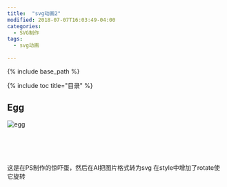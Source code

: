 ```yaml
---
title:  "svg动画2"
modified: 2018-07-07T16:03:49-04:00
categories: 
  - SVG制作
tags:
  - svg动画
  
---
```


{% include base_path %}

{% include toc title="目录" %}

## Egg

<head>
  <meta charset="UTF-8">
  <style>

	.flipper-object {
	  position: absolute;
	  transition: transform 3s;
	  transform-style: perserve-sd; 
	}
	.flipper:hover .flipper-vertical {
	    transform: rotateX(360deg) rotateY(-360deg) scaleX(1) scaleY(1) translateX(-180px) translateY(-166px) scale(2);
	    }	
   	    
  </style>
</head>

<body>
<div class="flipper">
    <span class="flipper-object flipper-vertical">
       <img src="https://gitee.com/NFUNM071/minimal-mistakes/raw/master/images/egg.svg" alt="egg"></span>
    </span>
    <br>
    <br>
    <br>
    <br>
    <br>
</div>
</body>

这是在PS制作的惊吓蛋，然后在AI把图片格式转为svg
在style中增加了rotate使它旋转
